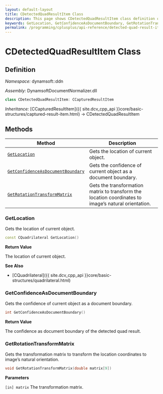 ```yaml
---
layout: default-layout
title: CDetectedQuadResultItem Class
description: This page shows CDetectedQuadResultItem class definition of Dynamsoft Document Normalizer SDK C++ Edition.
keywords: GetLocation, GetConfidenceAsDocumentBoundary, GetRotationTransformMatrix, CDetectedQuadResultItem, api reference
permalink: /programming/cplusplus/api-reference/detected-quad-result-item.html
---
```


# CDetectedQuadResultItem Class

## Definition

*Namespace:* dynamsoft::ddn

*Assembly:* DynamsoftDocumentNormalizer.dll

```cpp
class CDetectedQuadResultItem: CCapturedResultItem
```

*Inheritance:* [CCapturedResultItem]({{ site.dcv_cpp_api }}core/basic-structures/captured-result-item.html) -> CDetectedQuadResultItem

## Methods

| Method | Description |
|--------|-------------|
| [`GetLocation`](#getlocation) | Gets the location of current object. |
| [`GetConfidenceAsDocumentBoundary`](#getconfidenceasdocumentboundary) | Gets the confidence of current object as a document boundary. |
| [`GetRotationTransformMatrix`](#getrotationtransformmatrix) | Gets the transformation matrix to transform the location coordinates to image’s natural orientation. |

### GetLocation

Gets the location of current object.

```cpp
const CQuadrilateral GetLocation() 
```

**Return Value**

The location of current object.

**See Also**

* [CQuadrilateral]({{ site.dcv_cpp_api }}core/basic-structures/quadrilateral.html)

### GetConfidenceAsDocumentBoundary

Gets the confidence of current object as a document boundary.

```cpp
int GetConfidenceAsDocumentBoundary() 
```

**Return Value**

The confidence as document boundary of the detected quad result.

### GetRotationTransformMatrix

Gets the transformation matrix to transform the location coordinates to image’s natural orientation.

```cpp
void GetRotationTransformMatrix(double matrix[9]) 
```

**Parameters**

`[in] matrix` The transformation matrix.
